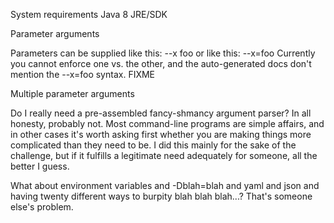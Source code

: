 System requirements
  Java 8 JRE/SDK

Parameter arguments

Parameters can be supplied like this:
  --x foo
or like this:
  --x=foo
Currently you cannot enforce one vs. the other, and the auto-generated docs don't mention the --x=foo syntax. FIXME

Multiple parameter arguments

Do I really need a pre-assembled fancy-shmancy argument parser?
In all honesty, probably not. Most command-line programs are simple affairs, and in other cases it's worth
asking first whether you are making things more complicated than they need to be. I did this mainly for
the sake of the challenge, but if it fulfills a legitimate need adequately for someone, all the better I guess.

What about environment variables and -Dblah=blah and yaml and json and having twenty different ways
to burpity blah blah blah...?
That's someone else's problem.